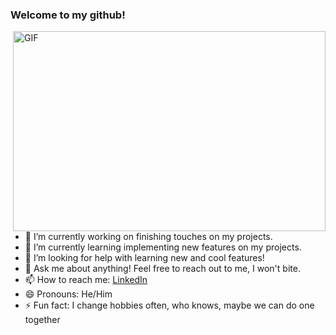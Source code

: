 ### Welcome to my github!

<img align="right" alt="GIF" src="https://www.reddit.com/r/gifs/comments/7z2wjw/seriously_best_youtube_watcher/" width="500" height="320" />

- 🔭 I’m currently working on finishing touches on my projects.
- 🌱 I’m currently learning implementing new features on my projects.
- 🤔 I’m looking for help with learning new and cool features!
- 💬 Ask me about anything! Feel free to reach out to me, I won't bite.
- 📫 How to reach me: [LinkedIn](https://www.linkedin.com/in/khorex/)
- 😄 Pronouns: He/Him
- ⚡ Fun fact: I change hobbies often, who knows, maybe we can do one together

<!--
**RexKho/RexKho** is a ✨ _special_ ✨ repository because its `README.md` (this file) appears on your GitHub profile.

Here are some ideas to get you started:

- 🔭 I’m currently working on ...
- 🌱 I’m currently learning ...
- 👯 I’m looking to collaborate on ...
- 🤔 I’m looking for help with ...
- 💬 Ask me about ...
- 📫 How to reach me: ...
- 😄 Pronouns: ...
- ⚡ Fun fact: ...
-->
